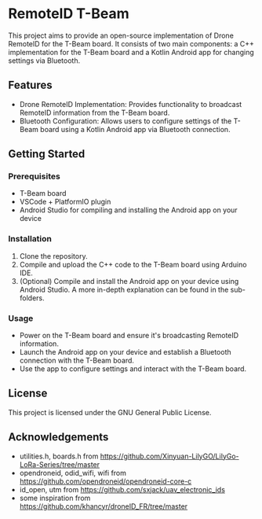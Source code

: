 # RemoteID T-Beam

This project aims to provide an open-source implementation of Drone RemoteID for the T-Beam board. It consists of two main components: a C++ implementation for the T-Beam board and a Kotlin Android app for changing settings via Bluetooth.
## Features
- Drone RemoteID Implementation: Provides functionality to broadcast RemoteID information from the T-Beam board.
- Bluetooth Configuration: Allows users to configure settings of the T-Beam board using a Kotlin Android app via Bluetooth connection.

## Getting Started
### Prerequisites
- T-Beam board
- VSCode + PlatformIO plugin
- Android Studio for compiling and installing the Android app on your device

### Installation
1. Clone the repository.
2. Compile and upload the C++ code to the T-Beam board using Arduino IDE.
3. (Optional) Compile and install the Android app on your device using Android Studio.
A more in-depth explanation can be found in the sub-folders.

### Usage
- Power on the T-Beam board and ensure it's broadcasting RemoteID information.
- Launch the Android app on your device and establish a Bluetooth connection with the T-Beam board.
- Use the app to configure settings and interact with the T-Beam board.

## License

This project is licensed under the GNU General Public License.

## Acknowledgements
- utilities.h, boards.h from https://github.com/Xinyuan-LilyGO/LilyGo-LoRa-Series/tree/master
- opendroneid, odid_wifi, wifi from https://github.com/opendroneid/opendroneid-core-c
- id_open, utm from https://github.com/sxjack/uav_electronic_ids
- some inspiration from https://github.com/khancyr/droneID_FR/tree/master